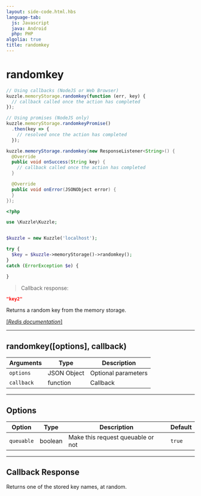 ```yaml
---
layout: side-code.html.hbs
language-tab:
  js: Javascript
  java: Android
  php: PHP
algolia: true
title: randomkey
---
```


# randomkey

```js
// Using callbacks (NodeJS or Web Browser)
kuzzle.memoryStorage.randomkey(function (err, key) {
  // callback called once the action has completed
});

// Using promises (NodeJS only)
kuzzle.memoryStorage.randomkeyPromise()
  .then(key => {
    // resolved once the action has completed
  });
```

```java
kuzzle.memoryStorage.randomkey(new ResponseListener<String>() {
  @Override
  public void onSuccess(String key) {
    // callback called once the action has completed
  }

  @Override
  public void onError(JSONObject error) {
  }
});
```

```php
<?php

use \Kuzzle\Kuzzle;


$kuzzle = new Kuzzle('localhost');

try {
  $key = $kuzzle->memoryStorage()->randomkey();
}
catch (ErrorException $e) {

}
```

> Callback response:

```json
"key2"
```

Returns a random key from the memory storage.

[[_Redis documentation_]](https://redis.io/commands/randomkey)

---

## randomkey([options], callback)

| Arguments | Type | Description |
|---------------|---------|----------------------------------------|
| `options` | JSON Object | Optional parameters |
| `callback` | function | Callback |

---

## Options

| Option | Type | Description | Default |
|---------------|---------|----------------------------------------|---------|
| `queuable` | boolean | Make this request queuable or not  | `true` |


---

## Callback Response

Returns one of the stored key names, at random.
